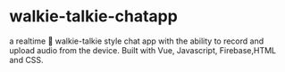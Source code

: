 # walkie-talkie-chatapp
a realtime 💬 walkie-talkie style chat app with the ability to record and upload audio from the device. Built with Vue, Javascript, Firebase,HTML and CSS.
